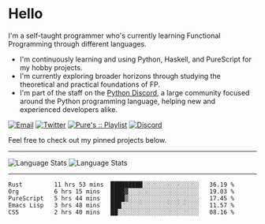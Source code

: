# Hello

I'm a self-taught programmer who's currently learning Functional Programming through different languages.

- I'm continuously learning and using Python, Haskell, and PureScript for my hobby projects.
- I'm currently exploring broader horizons through studying the theoretical and practical foundations of FP.
- I'm part of the staff on the [Python Discord](https://git.pydis.com), a large community focused around the Python programming language, helping new and experienced developers alike.

[![Email](https://img.shields.io/badge/Email-Contact-red?style=for-the-badge&logo=gmail)](mailto:purefunctor@gmail.com)
[![Twitter](https://img.shields.io/badge/Twitter-Follow-blue?style=for-the-badge&logo=twitter)](https://twitter.com/PureFunctor)
[![Pure's :: Playlist](https://img.shields.io/badge/Spotify-Pure's%20%3A%3A%20Playlist-green?style=for-the-badge&logo=spotify)](https://open.spotify.com/playlist/5BszvF05rZWGC4I2nQTPUe)
[![Discord](https://img.shields.io/badge/Python-Discord-informational?style=for-the-badge&logo=discord)](https://discord.com/invite/python)

Feel free to check out my pinned projects below.

------

![Language Stats](https://github-readme-stats.vercel.app/api?username=PureFunctor&show_icons=true&theme=gruvbox&hide_border=true)
![Language Stats](https://github-readme-stats.vercel.app/api/top-langs/?username=PureFunctor&layout=compact&card_width=250&hide_border=true&theme=gruvbox&hide=dhall,html)

------

<!--START_SECTION:waka-->
```text
Rust         11 hrs 53 mins  █████████░░░░░░░░░░░░░░░░   36.19 % 
Org          6 hrs 15 mins   ████▓░░░░░░░░░░░░░░░░░░░░   19.03 % 
PureScript   5 hrs 44 mins   ████▒░░░░░░░░░░░░░░░░░░░░   17.45 % 
Emacs Lisp   3 hrs 48 mins   ███░░░░░░░░░░░░░░░░░░░░░░   11.57 % 
CSS          2 hrs 40 mins   ██░░░░░░░░░░░░░░░░░░░░░░░   08.16 % 
```
<!--END_SECTION:waka-->
